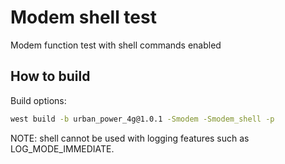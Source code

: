 # Modem shell test

Modem function test with shell commands enabled

## How to build

Build options:

```bash
west build -b urban_power_4g@1.0.1 -Smodem -Smodem_shell -p
```

NOTE: shell cannot be used with logging features such as LOG_MODE_IMMEDIATE.

